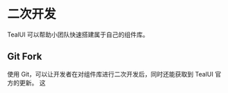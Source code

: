 ﻿二次开发
========================================================
TealUI 可以帮助小团队快速搭建属于自己的组件库。

Git Fork
--------------------------------------------------------
使用 Git，可以让开发者在对组件库进行二次开发后，同时还能获取到 TealUI 官方的更新。
这
